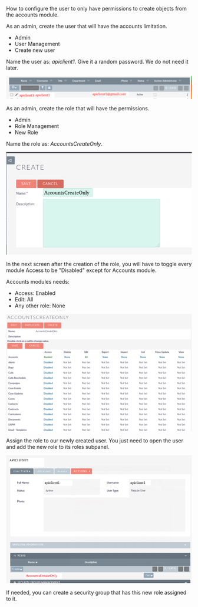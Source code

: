 How to configure the user to only have permissions to create objects from the accounts module.

As an admin, create the user that will have the accounts limitation.

* Admin
* User Management
* Create new user

Name the user as: *apiclient1*. Give it a random password. We do not need it later.

![Point 2 1](../images/Point_2_1.png)

As an admin, create the role that will have the permissions.

* Admin
* Role Management
* New Role

Name the role as: *AccountsCreateOnly*.

![Point 2 2](../images/Point_2_2.png)

In the next screen after the creation of the role, you will have to toggle every module Access to be "Disabled" except for Accounts module.

Accounts modules needs:
* Access: Enabled
* Edit: All
* Any other role: None

![Point 2 3](../images/Point_2_3.png)

Assign the role to our newly created user.
You just need to open the user and add the new role to its roles subpanel.

![Point 2 4](../images/Point_2_4.png)

If needed, you can create a security group that has this new role assigned to it.
